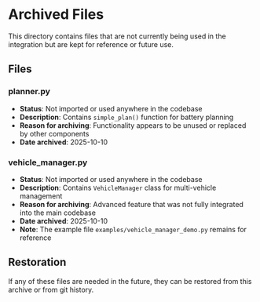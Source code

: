 # Archived Files

This directory contains files that are not currently being used in the integration but are kept for reference or future use.

## Files

### planner.py
- **Status**: Not imported or used anywhere in the codebase
- **Description**: Contains `simple_plan()` function for battery planning
- **Reason for archiving**: Functionality appears to be unused or replaced by other components
- **Date archived**: 2025-10-10

### vehicle_manager.py
- **Status**: Not imported or used anywhere in the codebase
- **Description**: Contains `VehicleManager` class for multi-vehicle management
- **Reason for archiving**: Advanced feature that was not fully integrated into the main codebase
- **Date archived**: 2025-10-10
- **Note**: The example file `examples/vehicle_manager_demo.py` remains for reference

## Restoration

If any of these files are needed in the future, they can be restored from this archive or from git history.
